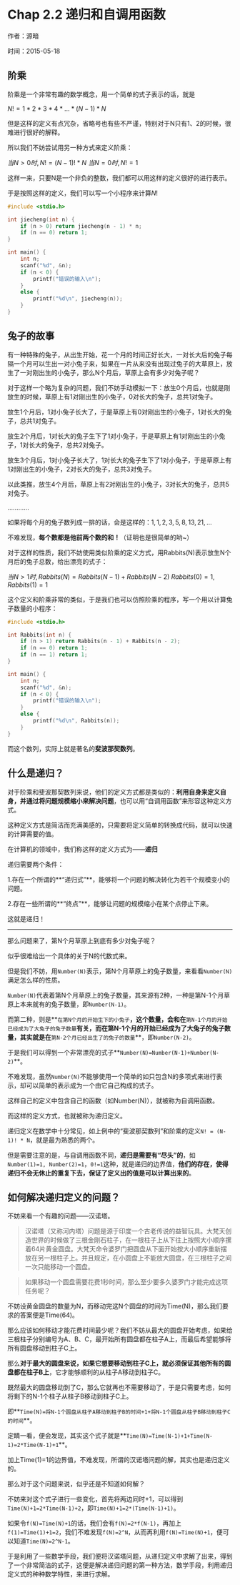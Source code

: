 Chap 2.2 递归和自调用函数
==================
作者：源暗

时间：2015-05-18

阶乘
---

阶乘是一个非常有趣的数学概念，用一个简单的式子表示的话，就是

$N!=1*2*3*4*...*(N-1)*N$

但是这样的定义有点冗杂，省略号也有些不严谨，特别对于N只有1、2的时候，很难进行很好的解释。

所以我们不妨尝试用另一种方式来定义阶乘：

$当N>0时,N!=(N-1)!*N$
$当N=0时,N!=1$

这样一来，只要N是一个非负的整数，我们都可以用这样的定义很好的进行表示。

于是按照这样的定义，我们可以写一个小程序来计算$N!$

```cpp
#include <stdio.h>

int jiecheng(int n) {
	if (n > 0) return jiecheng(n - 1) * n;
	if (n == 0) return 1;
}

int main() {
	int n;
	scanf("%d", &n);
	if (n < 0) {
	    printf("错误的输入\n");
	}
	else {
	    printf("%d\n", jiecheng(n));
	}
}
```

兔子的故事
--------------

有一种特殊的兔子，从出生开始，花一个月的时间正好长大，一对长大后的兔子每隔一个月可以生出一对小兔子来，如果在一片从来没有出现过兔子的大草原上，放生了一对刚出生的小兔子，那么N个月后，草原上会有多少对兔子呢？

对于这样一个略为复杂的问题，我们不妨手动模拟一下：放生0个月后，也就是刚放生的时候，草原上有1对刚出生的小兔子，0对长大的兔子，总共1对兔子。

放生1个月后，1对小兔子长大了，于是草原上有0对刚出生的小兔子，1对长大的兔子，总共1对兔子。

放生2个月后，1对长大的兔子生下了1对小兔子，于是草原上有1对刚出生的小兔子，1对长大的兔子，总共2对兔子。

放生3个月后，1对小兔子长大了，1对长大的兔子生下了1对小兔子，于是草原上有1对刚出生的小兔子，2对长大的兔子，总共3对兔子。

以此类推，放生4个月后，草原上有2对刚出生的小兔子，3对长大的兔子，总共5对兔子。

…………

如果将每个月的兔子数列成一排的话，会是这样的：$1, 1, 2, 3, 5, 8, 13, 21, ...$

不难发现，**每个数都是他前两个数的和！**（证明也是很简单的哟~）

对于这样的性质，我们不妨使用类似阶乘的定义方式，用Rabbits(N)表示放生N个月后的兔子总数，给出漂亮的式子：

$当N>1时,Rabbits(N)=Rabbits(N-1)+Rabbits(N-2)$
$Rabbits(0)=1,Rabbits(1)=1$

这个定义和阶乘非常的类似，于是我们也可以仿照阶乘的程序，写一个用以计算兔子数量的小程序：

```cpp
#include <stdio.h>

int Rabbits(int n) {
	if (n > 1) return Rabbits(n - 1) + Rabbits(n - 2);
	if (n == 0) return 1;
	if (n == 1) return 1;
}

int main() {
	int n;
	scanf("%d", &n);
	if (n < 0) {
	    printf("错误的输入\n");
	}
	else {
	    printf("%d\n", Rabbits(n));
	}
}
```

而这个数列，实际上就是著名的**斐波那契数列**。

什么是递归？
---
对于阶乘和斐波那契数列来说，他们的定义方式都是类似的：**利用自身来定义自身，并通过将问题规模缩小来解决问题**，也可以用“自调用函数”来形容这种定义方式。

这种定义方式是简洁而充满美感的，只需要将定义简单的转换成代码，就可以快速的计算需要的值。

在计算机的领域中，我们称这样的定义方式为——**递归**

递归需要两个条件：

1.存在一个所谓的**“递归式”**，能够将一个问题的解决转化为若干个规模变小的问题。

2.存在一些所谓的**“终点”**，能够让问题的规模缩小在某个点停止下来。

这就是递归！

---

那么问题来了，第N个月草原上到底有多少对兔子呢？

似乎很难给出一个具体的关于N的代数式来。

但是我们不妨，用``Number(N)``表示，第N个月草原上的兔子数量，来看看``Number(N)``满足怎么样的性质。

``Number(N)``代表着第N个月草原上的兔子数量，其来源有2种，一种是第N-1个月草原上本来就有的兔子数量，即``Number(N-1)``。

而第二种，则是**``在第N个月的开始生下的小兔子``**，这个数量，会和在**``第N-1个月的开始已经成为了大兔子的兔子数量``**有关，而在第N-1个月的开始已经成为了大兔子的兔子数量，其实就是在**``第N-2个月已经出生了的兔子的数量``**，即``Number(N-2)``。

于是我们可以得到一个非常漂亮的式子**``Number(N)=Number(N-1)+Number(N-2)``**。

不难发现，虽然``Number(N)``不能够使用一个简单的如只包含N的多项式来进行表示，却可以简单的表示成为一个由它自己构成的式子。

这样自己的定义中包含自己的函数（如Number(N)），就被称为自调用函数。

而这样的定义方式，也就被称为递归定义。

递归定义在数学中十分常见，如上例中的“斐波那契数列”和阶乘的定义``N! = (N-1)! * N``，就是最为熟悉的两个。

但是需要注意的是，与自调用函数不同，**递归是需要有“尽头”的**，如``Number(1)=1, Number(2)=1``，``0!=1``这种，就是递归的边界值，**他们的存在，使得递归不会无休止的重复下去，保证了定义出的值是可以计算出来的**。

如何解决递归定义的问题？
-------

不妨来看一个有趣的问题——汉诺塔。

> 汉诺塔（又称河内塔）问题是源于印度一个古老传说的益智玩具。大梵天创造世界的时候做了三根金刚石柱子，在一根柱子上从下往上按照大小顺序摞着64片黄金圆盘。大梵天命令婆罗门把圆盘从下面开始按大小顺序重新摆放在另一根柱子上。并且规定，在小圆盘上不能放大圆盘，在三根柱子之间一次只能移动一个圆盘。

> 如果移动一个圆盘需要花费1秒时间，那么至少要多久婆罗门才能完成这项任务呢？

不妨设黄金圆盘的数量为N，而移动完这N个圆盘的时间为Time(N)，那么我们要求的答案便是Time(64)。

那么应该如何移动才能花费时间最少呢？我们不妨从最大的圆盘开始考虑，如果给三根柱子分别编号为A、B、C，最开始所有圆盘都在柱子A上，而最后希望能够将所有圆盘移动到柱子C上。

那么**对于最大的圆盘来说，如果它想要移动到柱子C上，就必须保证其他所有的圆盘都在柱子B上**，它才能够顺利的从柱子A移动到柱子C。

既然最大的圆盘移动到了C，那么它就再也不需要移动了，于是只需要考虑，如何将剩下的N-1个柱子从柱子B移动到柱子C上。

即**``Time(N)=将N-1个圆盘从柱子A移动到柱子B的时间+1+将N-1个圆盘从柱子B移动到柱子C的时间``**。

定睛一看，便会发现，其实这个式子就是**``Time(N)=Time(N-1)+1+Time(N-1)=2*Time(N-1)+1``**。

加上Time(1)=1的边界值，不难发现，所谓的汉诺塔问题的解，其实也是递归定义的。

那么对于这个问题来说，似乎还是不知道如何解？

不妨来对这个式子进行一些变化，首先将两边同时+1，可以得到``Time(N)+1=2*Time(N-1)+2``，即``Time(N)+1=2*(Time(N-1)+1)``。

如果令``f(N)=Time(N)+1``的话，我们会有``f(N)=2*f(N-1)``，再加上``f(1)=Time(1)+1=2``，我们不难发现``f(N)=2^N``，从而再利用``f(N)=Time(N)+1``，便可以知道``Time(N)=2^N-1``。

于是利用了一些数学手段，我们便将汉诺塔问题，从递归定义中求解了出来，得到了一个非常简洁的式子，这便是解决递归问题的第一种方法，数学手段，利用递归定义式的种种数学特性，来进行求解。